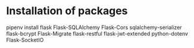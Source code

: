 # Installation of packages
pipenv install flask Flask-SQLAlchemy Flask-Cors sqlalchemy-serializer flask-bcrypt Flask-Migrate flask-restful flask-jwt-extended python-dotenv Flask-SocketIO